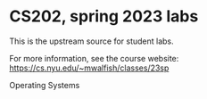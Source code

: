 # CS202, spring 2023 labs

This is the upstream source for student labs.

For more information, see the course website:
https://cs.nyu.edu/~mwalfish/classes/23sp

Operating Systems
